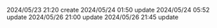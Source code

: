 2024/05/23 21:20 create
2024/05/24 01:50 update
2024/05/24 05:52 update
2024/05/26 21:00 update
2024/05/26 21:45 update
